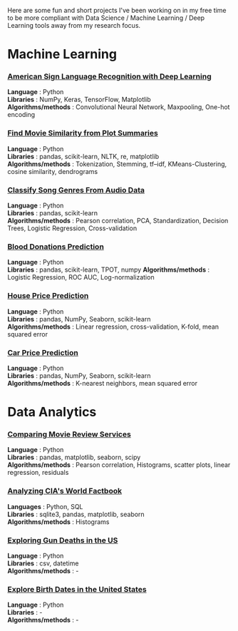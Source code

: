 Here are some fun and short projects I've been working on in my free time to be more compliant with Data Science / Machine Learning / Deep Learning tools away from my research focus.

# Machine Learning
### [American Sign Language Recognition with Deep Learning](https://nbviewer.jupyter.org/github/LisaRivalin/Portfolio/blob/master/Machine%20Learning/ASL%20Recognition%20with%20Deep%20Learning/ASL.ipynb)
**Language** : Python  
**Libraries** : NumPy, Keras, TensorFlow, Matplotlib  
**Algorithms/methods** : Convolutional Neural Network, Maxpooling, One-hot encoding  

### [Find Movie Similarity from Plot Summaries](https://nbviewer.jupyter.org/github/LisaRivalin/Portfolio/blob/master/Machine%20Learning/Find%20Movie%20Similarity%20from%20Plot%20Summaries/Movie_Similarity.ipynb)
**Language** : Python  
**Libraries** : pandas, scikit-learn, NLTK, re, matplotlib  
**Algorithms/methods** : Tokenization, Stemming, tf–idf, KMeans-Clustering, cosine similarity, dendrograms

### [Classify Song Genres From Audio Data](https://nbviewer.jupyter.org/github/LisaRivalin/Portfolio/blob/master/Machine%20Learning/Classify%20Song%20Genres%20from%20Audio%20Data/classify_song_genres.ipynb)
**Language** : Python  
**Libraries** : pandas, scikit-learn  
**Algorithms/methods** : Pearson correlation, PCA, Standardization, Decision Trees, Logistic Regression, Cross-validation 

### [Blood Donations Prediction](https://nbviewer.jupyter.org/github/LisaRivalin/Portfolio/blob/master/Machine%20Learning/Blood%20Donations/Blood.ipynb)
**Language** : Python  
**Libraries** : pandas, scikit-learn, TPOT, numpy
**Algorithms/methods** : Logistic Regression, ROC AUC, Log-normalization

### [House Price Prediction](https://nbviewer.jupyter.org/github/LisaRivalin/Portfolio/blob/master/Machine%20Learning/House%20Sale%20Price/House%20Price.ipynb)
**Language** : Python  
**Libraries** : pandas, NumPy, Seaborn, scikit-learn  
**Algorithms/methods** : Linear regression, cross-validation, K-fold, mean squared error

### [Car Price Prediction](https://nbviewer.jupyter.org/github/LisaRivalin/Portfolio/blob/master/Machine%20Learning/Car%20prices/Car%20Price%20Prediction.ipynb)
**Language** : Python  
**Libraries** : pandas, NumPy, Seaborn, scikit-learn  
**Algorithms/methods** : K-nearest neighbors, mean squared error


# Data Analytics
### [Comparing Movie Review Services](https://nbviewer.jupyter.org/github/LisaRivalin/Portfolio/blob/master/Data%20Analytics/Movie%20reviews/Analyzing%20Movie%20Reviews.ipynb)
**Language** : Python   
**Libraries** : pandas, matplotlib, seaborn, scipy  
**Algorithms/methods** : Pearson correlation, Histograms, scatter plots, linear regression, residuals

### [Analyzing CIA's World Factbook](https://nbviewer.jupyter.org/github/LisaRivalin/Portfolio/blob/master/Data%20Analytics/World%20Factbook/World%20Factbook.ipynb)
**Languages** : Python, SQL   
**Libraries** : sqlite3, pandas, matplotlib, seaborn  
**Algorithms/methods** : Histograms

### [Exploring Gun Deaths in the US](https://nbviewer.jupyter.org/github/LisaRivalin/Portfolio/blob/master/Data%20Analytics/Gun%20Deaths/Gun%20Deaths.ipynb)
**Language** : Python   
**Libraries** : csv, datetime  
**Algorithms/methods** : -

### [Explore Birth Dates in the United States](https://nbviewer.jupyter.org/github/LisaRivalin/Portfolio/blob/master/Data%20Analytics/US%20Birth/Explore%20U.S%20Births.ipynb)
**Language** : Python   
**Libraries** : -  
**Algorithms/methods** : -

